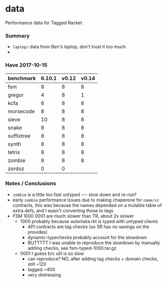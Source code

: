 data
===

Performance data for Tagged Racket

### Summary

- `laptop/` data from Ben's laptop, don't trust it too much
- 


### Have 2017-10-15

| benchmark  | 6.10.1 | v0.12 | v0.14 |
|------------|--------|-------|-------|
| fsm        |      8 |     8 |     8 |
| gregor     |      4 |     8 |     1 |
| kcfa       |      6 |     8 |     8 |
| morsecode  |      8 |     8 |     8 |
| sieve      |     10 |     8 |     8 |
| snake      |      8 |     8 |     8 |
| suffixtree |      8 |     8 |     8 |
| synth      |      8 |     8 |     8 |
| tetris     |      8 |     8 |     8 |
| zombie     |      8 |     8 |     8 |
| zordoz     |      0 |     0 |


### Notes / Conclusions

- `zombie` is a little too fast untyped --- slow down and re-run?
- early `zombie` performance issues due to making chaperone for `name/sc` contracts,
  this was because the names depended on a mutable table of extra defs,
  and I wasn't converting those to tags
- FSM 1000 0001 are much slower than TR, about 2x slower
  - 1000 probably because automata.rkt is typed with untyped clients
    - API contracts are tag checks (so SR has no savings on the provides)
    - dynamic-typechecks probably account for the slowdown
    - BUTTTTT I was unable to reproduce the slowdown by manually adding checks,
      see fsm-typed-1000.tar.gz
  - 0001 I guess b/c util is so slow
    - can reproduce? NO, after adding tag checks + domain checks, still ~120
    - tagged ~400
    - very distressing

